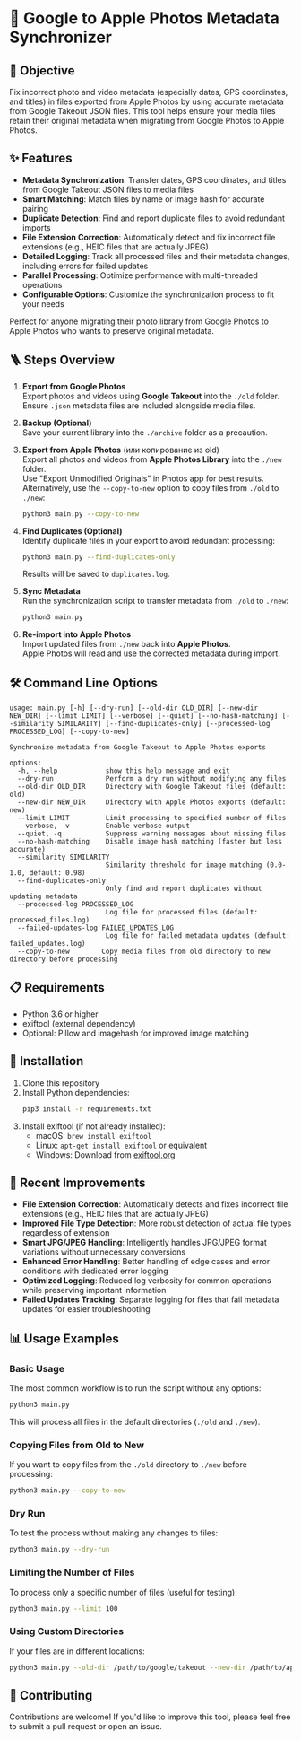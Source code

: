 # 📸 Google to Apple Photos Metadata Synchronizer

## 🎯 Objective

Fix incorrect photo and video metadata (especially dates, GPS coordinates, and titles) in files exported from Apple Photos by using accurate metadata from Google Takeout JSON files. This tool helps ensure your media files retain their original metadata when migrating from Google Photos to Apple Photos.

## ✨ Features

- **Metadata Synchronization**: Transfer dates, GPS coordinates, and titles from Google Takeout JSON files to media files
- **Smart Matching**: Match files by name or image hash for accurate pairing
- **Duplicate Detection**: Find and report duplicate files to avoid redundant imports
- **File Extension Correction**: Automatically detect and fix incorrect file extensions (e.g., HEIC files that are actually JPEG)
- **Detailed Logging**: Track all processed files and their metadata changes, including errors for failed updates
- **Parallel Processing**: Optimize performance with multi-threaded operations
- **Configurable Options**: Customize the synchronization process to fit your needs

Perfect for anyone migrating their photo library from Google Photos to Apple Photos who wants to preserve original metadata.

## 🪜 Steps Overview

1. **Export from Google Photos**  
   Export photos and videos using **Google Takeout** into the `./old` folder.  
   Ensure `.json` metadata files are included alongside media files.

2. **Backup (Optional)**  
   Save your current library into the `./archive` folder as a precaution.

3. **Export from Apple Photos** (или копирование из old)  
   Export all photos and videos from **Apple Photos Library** into the `./new` folder.  
   Use "Export Unmodified Originals" in Photos app for best results.  
   Alternatively, use the `--copy-to-new` option to copy files from `./old` to `./new`:

   ```bash
   python3 main.py --copy-to-new
   ```

4. **Find Duplicates (Optional)**  
   Identify duplicate files in your export to avoid redundant processing:

   ```bash
   python3 main.py --find-duplicates-only
   ```

   Results will be saved to `duplicates.log`.

5. **Sync Metadata**  
   Run the synchronization script to transfer metadata from `./old` to `./new`:
   ```bash
   python3 main.py
   ```
6. **Re-import into Apple Photos**  
   Import updated files from `./new` back into **Apple Photos**.  
   Apple Photos will read and use the corrected metadata during import.

## 🛠️ Command Line Options

```
usage: main.py [-h] [--dry-run] [--old-dir OLD_DIR] [--new-dir NEW_DIR] [--limit LIMIT] [--verbose] [--quiet] [--no-hash-matching] [--similarity SIMILARITY] [--find-duplicates-only] [--processed-log PROCESSED_LOG] [--copy-to-new]

Synchronize metadata from Google Takeout to Apple Photos exports

options:
  -h, --help            show this help message and exit
  --dry-run             Perform a dry run without modifying any files
  --old-dir OLD_DIR     Directory with Google Takeout files (default: old)
  --new-dir NEW_DIR     Directory with Apple Photos exports (default: new)
  --limit LIMIT         Limit processing to specified number of files
  --verbose, -v         Enable verbose output
  --quiet, -q           Suppress warning messages about missing files
  --no-hash-matching    Disable image hash matching (faster but less accurate)
  --similarity SIMILARITY
                        Similarity threshold for image matching (0.0-1.0, default: 0.98)
  --find-duplicates-only
                        Only find and report duplicates without updating metadata
  --processed-log PROCESSED_LOG
                        Log file for processed files (default: processed_files.log)
  --failed-updates-log FAILED_UPDATES_LOG
                        Log file for failed metadata updates (default: failed_updates.log)
  --copy-to-new        Copy media files from old directory to new directory before processing
```

## 📋 Requirements

- Python 3.6 or higher
- exiftool (external dependency)
- Optional: Pillow and imagehash for improved image matching

## 📝 Installation

1. Clone this repository
2. Install Python dependencies:
   ```bash
   pip3 install -r requirements.txt
   ```
3. Install exiftool (if not already installed):
   - macOS: `brew install exiftool`
   - Linux: `apt-get install exiftool` or equivalent
   - Windows: Download from [exiftool.org](https://exiftool.org)

## 🔧 Recent Improvements

- **File Extension Correction**: Automatically detects and fixes incorrect file extensions (e.g., HEIC files that are actually JPEG)
- **Improved File Type Detection**: More robust detection of actual file types regardless of extension
- **Smart JPG/JPEG Handling**: Intelligently handles JPG/JPEG format variations without unnecessary conversions
- **Enhanced Error Handling**: Better handling of edge cases and error conditions with dedicated error logging
- **Optimized Logging**: Reduced log verbosity for common operations while preserving important information
- **Failed Updates Tracking**: Separate logging for files that fail metadata updates for easier troubleshooting

## 📊 Usage Examples

### Basic Usage

The most common workflow is to run the script without any options:

```bash
python3 main.py
```

This will process all files in the default directories (`./old` and `./new`).

### Copying Files from Old to New

If you want to copy files from the `./old` directory to `./new` before processing:

```bash
python3 main.py --copy-to-new
```

### Dry Run

To test the process without making any changes to files:

```bash
python3 main.py --dry-run
```

### Limiting the Number of Files

To process only a specific number of files (useful for testing):

```bash
python3 main.py --limit 100
```

### Using Custom Directories

If your files are in different locations:

```bash
python3 main.py --old-dir /path/to/google/takeout --new-dir /path/to/apple/exports
```

## 🤝 Contributing

Contributions are welcome! If you'd like to improve this tool, please feel free to submit a pull request or open an issue.
